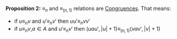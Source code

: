 **Proposition 2:**
$\equiv_n$  and $\equiv_{(n,1)}$ relations are [Congruences](Congruence.md). That means:
- if $u \equiv_n v$ and $u' \equiv_n v'$ then $uu' \equiv_n vv'$
- if $u \equiv_n v$,$a\in A$ and $u' \equiv_n v'$ then $(uau',|u|+1) \equiv_{(n,1)} (vav',|v|+1)$
